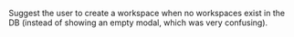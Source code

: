 Suggest the user to create a workspace when no workspaces exist in the DB
(instead of showing an empty modal, which was very confusing).
